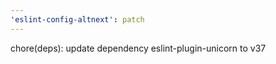 ```yaml
---
'eslint-config-altnext': patch
---
```


chore(deps): update dependency eslint-plugin-unicorn to v37
